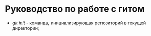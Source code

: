# Руководство по работе с гитом

* *git init* - команда, инициализирующая репозиторий в текущей директории;